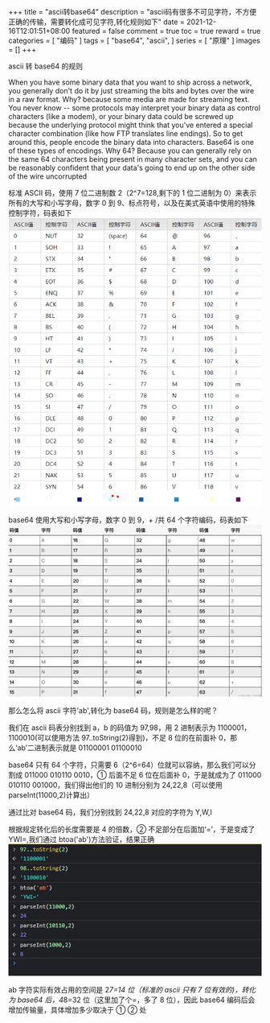 +++
title = "ascii转base64"
description = "ascii码有很多不可见字符，不方便正确的传输，需要转化成可见字符,转化规则如下"
date = 2021-12-16T12:01:51+08:00
featured = false
comment = true
toc = true
reward = true
categories = [
  "编码"
]
tags = [
  "base64",
  "ascii",
]
series = [
  "原理"
]
images = []
+++

ascii 转 base64 的规则

<!--more-->

When you have some binary data that you want to ship across a network, you generally don't do it by just streaming the bits and bytes over the wire in a raw format. Why? because some media are made for streaming text. You never know -- some protocols may interpret your binary data as control characters (like a modem), or your binary data could be screwed up because the underlying protocol might think that you've entered a special character combination (like how FTP translates line endings). So to get around this, people encode the binary data into characters. Base64 is one of these types of encodings. Why 64? Because you can generally rely on the same 64 characters being present in many character sets, and you can be reasonably confident that your data's going to end up on the other side of the wire uncorrupted

标准 ASCII 码，使用 7 位二进制数 2（2^7=128,剩下的 1 位二进制为 0）来表示所有的大写和小写字母，数字 0 到 9、标点符号，以及在美式英语中使用的特殊控制字符，码表如下
![ascii](images/ascii.png)

base64 使用大写和小写字母，数字 0 到 9，+ /共 64 个字符编码，码表如下
![base64](images/base64.png)

那么怎么将 ascii 字符'ab',转化为 base64 码，规则是怎么样的呢？

我们在 ascii 码表分别找到 a，b 的码值为 97,98，用 2 进制表示为 1100001，1100010(可以使用方法 97..toString(2)得到)，不足 8 位的在前面补 0，那么‘ab’二进制表示就是 01100001 01100010

base64 只有 64 个字符，只需要 6（2^6=64）位就可以容纳，那么我们可以分割成 011000 010110 0010，① 后面不足 6 位在后面补 0，于是就成为了 011000 010110 001000，我们得出他们的 10 进制分别为 24,22,8（可以使用 parseInt(11000,2)计算出）

通过比对 base64 码，我们分别找到 24,22,8 对应的字符为 Y,W,I

根据规定转化后的长度需要是 4 的倍数，② 不足部分在后面加‘=’，于是变成了 YWI=,我们通过 btoa('ab')方法验证，结果正确
![console](images/console.png)

ab 字符实际有效占用的空间是 2*7=14 位（标准的 ascii 只有 7 位有效的)，转化为 base64 后，4*8=32 位（这里加了个=，多了 8 位），因此 base64 编码后会增加传输量，具体增加多少取决于 ① ② 处
